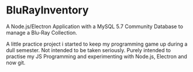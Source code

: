 # BluRayInventory
A Node.js/Electron Application with a MySQL 5.7 Community Database to manage a Blu-Ray Collection.


A little practice project i started to keep my programming game up during a dull semester. Not intended to be taken seriously.
Purely intended to practise my JS Programming and experimenting with Node.js, Electron and now git. 
